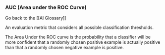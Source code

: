### AUC (Area under the ROC Curve)

Go back to the [[AI Glossary]]


An evaluation metric that considers all possible classification thresholds.

The Area Under the ROC curve is the probability that a classifier will be more confident that a randomly chosen positive example is actually positive than that a randomly chosen negative example is positive.

